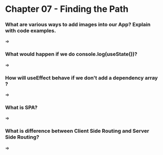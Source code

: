 # Chapter 07 - Finding the Path

### What are various ways to add images into our App? Explain with code examples.

=> 

### What would happen if we do console.log(useState())?

=>

### How will useEffect behave if we don't add a dependency array ?

=>

### What is SPA?

=>

### What is difference between Client Side Routing and Server Side Routing?

=>
